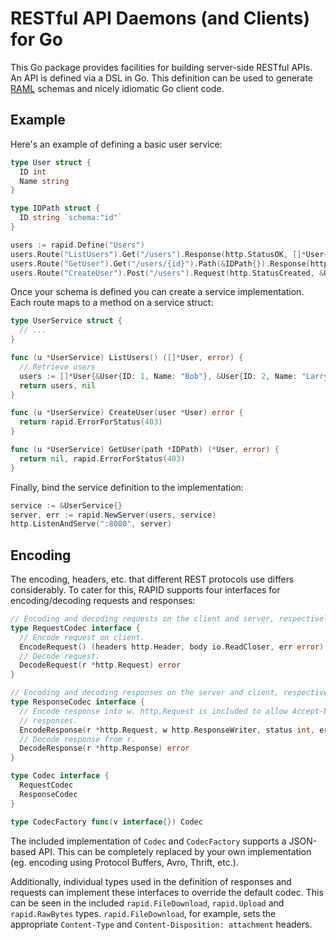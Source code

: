 # RESTful API Daemons (and Clients) for Go

This Go package provides facilities for building server-side RESTful APIs. An
API is defined via a DSL in Go. This definition can be used to generate
[RAML](http://raml.org) schemas and nicely idiomatic Go client code.

## Example

Here's an example of defining a basic user service:

```go
type User struct {
  ID int
  Name string
}

type IDPath struct {
  ID string `schema:"id"`
}

users := rapid.Define("Users")
users.Route("ListUsers").Get("/users").Response(http.StatusOK, []*User{})
users.Route("GetUser").Get("/users/{id}").Path(&IDPath{}).Response(http.StatusOK, &User{})
users.Route("CreateUser").Post("/users").Request(http.StatusCreated, &User{})
```

Once your schema is defined you can create a service implementation. Each
route maps to a method on a service struct:

```go
type UserService struct {
  // ...
}

func (u *UserService) ListUsers() ([]*User, error) {
  // Retrieve users
  users := []*User{&User{ID: 1, Name: "Bob"}, &User{ID: 2, Name: "Larry"}}
  return users, nil
}

func (u *UserService) CreateUser(user *User) error {
  return rapid.ErrorForStatus(403)
}

func (u *UserService) GetUser(path *IDPath) (*User, error) {
  return nil, rapid.ErrorForStatus(403)
}
```

Finally, bind the service definition to the implementation:

```go
service := &UserService{}
server, err := rapid.NewServer(users, service)
http.ListenAndServe(":8080", server)
```

## Encoding

The encoding, headers, etc. that different REST protocols use differs
considerably. To cater for this, RAPID supports four interfaces for
encoding/decoding requests and  responses:

```go
// Encoding and decoding requests on the client and server, respectively.
type RequestCodec interface {
  // Encode request on client.
  EncodeRequest() (headers http.Header, body io.ReadCloser, err error)
  // Decode request.
  DecodeRequest(r *http.Request) error
}

// Encoding and decoding responses on the server and client, respectively.
type ResponseCodec interface {
  // Encode response into w. http.Request is included to allow Accept-based
  // responses.
  EncodeResponse(r *http.Request, w http.ResponseWriter, status int, err error) error
  // Decode response from r.
  DecodeResponse(r *http.Response) error
}

type Codec interface {
  RequestCodec
  ResponseCodec
}

type CodecFactory func(v interface{}) Codec
```

The included implementation of `Codec` and
`CodecFactory` supports a JSON-based API. This can be
completely replaced by your own implementation (eg. encoding using Protocol
Buffers, Avro, Thrift, etc.).

Additionally, individual types used in the definition of responses and
requests can implement these interfaces to override the default codec. This
can be seen in the included `rapid.FileDownload`, `rapid.Upload` and
`rapid.RawBytes` types. `rapid.FileDownload`, for example, sets the
appropriate `Content-Type` and `Content-Disposition: attachment` headers.
